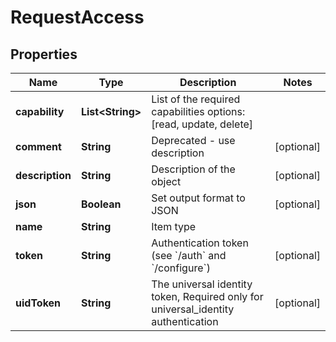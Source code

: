 

# RequestAccess


## Properties

Name | Type | Description | Notes
------------ | ------------- | ------------- | -------------
**capability** | **List&lt;String&gt;** | List of the required capabilities options: [read, update, delete] | 
**comment** | **String** | Deprecated - use description |  [optional]
**description** | **String** | Description of the object |  [optional]
**json** | **Boolean** | Set output format to JSON |  [optional]
**name** | **String** | Item type | 
**token** | **String** | Authentication token (see &#x60;/auth&#x60; and &#x60;/configure&#x60;) |  [optional]
**uidToken** | **String** | The universal identity token, Required only for universal_identity authentication |  [optional]



